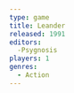 ```yaml
---
type: game
title: Leander
released: 1991
editors: 
  -Psygnosis
players: 1
genres:
  - Action
---
```

